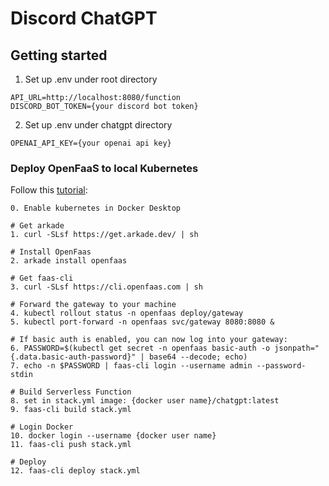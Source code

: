 # Discord ChatGPT

## Getting started

1. Set up .env under root directory

```
API_URL=http://localhost:8080/function
DISCORD_BOT_TOKEN={your discord bot token}
```

2. Set up .env under chatgpt directory

```
OPENAI_API_KEY={your openai api key}
```

### Deploy OpenFaaS to local Kubernetes

Follow this [tutorial](https://docs.openfaas.com/deployment/kubernetes/):

```
0. Enable kubernetes in Docker Desktop

# Get arkade
1. curl -SLsf https://get.arkade.dev/ | sh

# Install OpenFaas
2. arkade install openfaas

# Get faas-cli
3. curl -SLsf https://cli.openfaas.com | sh

# Forward the gateway to your machine
4. kubectl rollout status -n openfaas deploy/gateway
5. kubectl port-forward -n openfaas svc/gateway 8080:8080 &

# If basic auth is enabled, you can now log into your gateway:
6. PASSWORD=$(kubectl get secret -n openfaas basic-auth -o jsonpath="{.data.basic-auth-password}" | base64 --decode; echo)
7. echo -n $PASSWORD | faas-cli login --username admin --password-stdin

# Build Serverless Function
8. set in stack.yml image: {docker user name}/chatgpt:latest
9. faas-cli build stack.yml

# Login Docker
10. docker login --username {docker user name}
11. faas-cli push stack.yml

# Deploy
12. faas-cli deploy stack.yml
```
